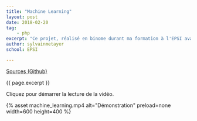 ```yaml
---
title: "Machine Learning"
layout: post
date: 2018-02-20
tag: 
    - php
excerpt: "Ce projet, réalisé en binome durant ma formation à l'EPSI avait pour but de découvrir le fonctionnement des algorithmes de machine learning."
author: sylvainmetayer
school: EPSI

---
```


[Sources (Github)](https://github.com/EPSIBordeaux/epsi-expert-system)

{{ page.excerpt }}

Cliquez pour démarrer la lecture de la vidéo.

{% asset machine_learning.mp4 alt="Démonstration" preload=none width=600 height=400 %}
